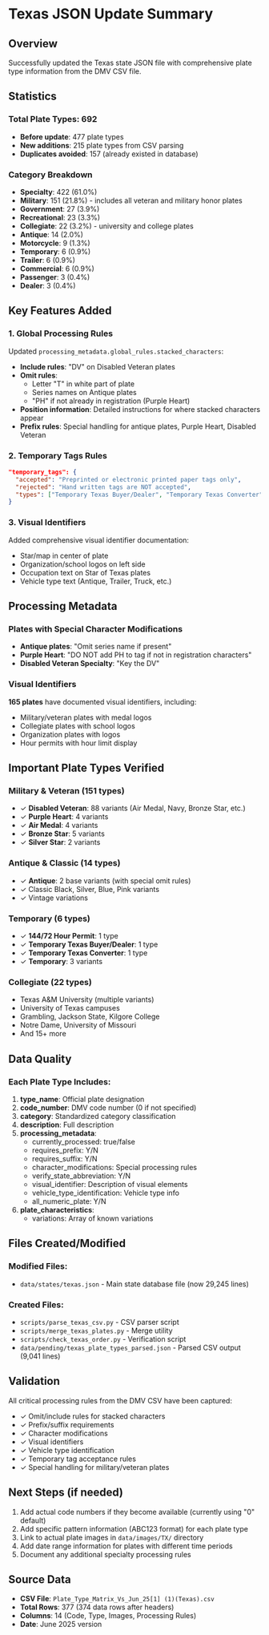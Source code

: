 # Texas JSON Update Summary

## Overview
Successfully updated the Texas state JSON file with comprehensive plate type information from the DMV CSV file.

## Statistics

### Total Plate Types: **692**
- **Before update**: 477 plate types
- **New additions**: 215 plate types from CSV parsing
- **Duplicates avoided**: 157 (already existed in database)

### Category Breakdown
- **Specialty**: 422 (61.0%)
- **Military**: 151 (21.8%) - includes all veteran and military honor plates
- **Government**: 27 (3.9%)
- **Recreational**: 23 (3.3%)
- **Collegiate**: 22 (3.2%) - university and college plates
- **Antique**: 14 (2.0%)
- **Motorcycle**: 9 (1.3%)
- **Temporary**: 6 (0.9%)
- **Trailer**: 6 (0.9%)
- **Commercial**: 6 (0.9%)
- **Passenger**: 3 (0.4%)
- **Dealer**: 3 (0.4%)

## Key Features Added

### 1. Global Processing Rules
Updated `processing_metadata.global_rules.stacked_characters`:
- **Include rules**: "DV" on Disabled Veteran plates
- **Omit rules**: 
  - Letter "T" in white part of plate
  - Series names on Antique plates
  - "PH" if not already in registration (Purple Heart)
- **Position information**: Detailed instructions for where stacked characters appear
- **Prefix rules**: Special handling for antique plates, Purple Heart, Disabled Veteran

### 2. Temporary Tags Rules
```json
"temporary_tags": {
  "accepted": "Preprinted or electronic printed paper tags only",
  "rejected": "Hand written tags are NOT accepted",
  "types": ["Temporary Texas Buyer/Dealer", "Temporary Texas Converter", "Temporary"]
}
```

### 3. Visual Identifiers
Added comprehensive visual identifier documentation:
- Star/map in center of plate
- Organization/school logos on left side
- Occupation text on Star of Texas plates
- Vehicle type text (Antique, Trailer, Truck, etc.)

## Processing Metadata

### Plates with Special Character Modifications
- **Antique plates**: "Omit series name if present"
- **Purple Heart**: "DO NOT add PH to tag if not in registration characters"
- **Disabled Veteran Specialty**: "Key the DV"

### Visual Identifiers
**165 plates** have documented visual identifiers, including:
- Military/veteran plates with medal logos
- Collegiate plates with school logos
- Organization plates with logos
- Hour permits with hour limit display

## Important Plate Types Verified

### Military & Veteran (151 types)
- ✓ **Disabled Veteran**: 88 variants (Air Medal, Navy, Bronze Star, etc.)
- ✓ **Purple Heart**: 4 variants
- ✓ **Air Medal**: 4 variants
- ✓ **Bronze Star**: 5 variants
- ✓ **Silver Star**: 2 variants

### Antique & Classic (14 types)
- ✓ **Antique**: 2 base variants (with special omit rules)
- ✓ Classic Black, Silver, Blue, Pink variants
- ✓ Vintage variations

### Temporary (6 types)
- ✓ **144/72 Hour Permit**: 1 type
- ✓ **Temporary Texas Buyer/Dealer**: 1 type
- ✓ **Temporary Texas Converter**: 1 type
- ✓ **Temporary**: 3 variants

### Collegiate (22 types)
- Texas A&M University (multiple variants)
- University of Texas campuses
- Grambling, Jackson State, Kilgore College
- Notre Dame, University of Missouri
- And 15+ more

## Data Quality

### Each Plate Type Includes:
1. **type_name**: Official plate designation
2. **code_number**: DMV code number (0 if not specified)
3. **category**: Standardized category classification
4. **description**: Full description
5. **processing_metadata**:
   - currently_processed: true/false
   - requires_prefix: Y/N
   - requires_suffix: Y/N
   - character_modifications: Special processing rules
   - verify_state_abbreviation: Y/N
   - visual_identifier: Description of visual elements
   - vehicle_type_identification: Vehicle type info
   - all_numeric_plate: Y/N
6. **plate_characteristics**:
   - variations: Array of known variations

## Files Created/Modified

### Modified Files:
- `data/states/texas.json` - Main state database file (now 29,245 lines)

### Created Files:
- `scripts/parse_texas_csv.py` - CSV parser script
- `scripts/merge_texas_plates.py` - Merge utility
- `scripts/check_texas_order.py` - Verification script
- `data/pending/texas_plate_types_parsed.json` - Parsed CSV output (9,041 lines)

## Validation

All critical processing rules from the DMV CSV have been captured:
- ✓ Omit/include rules for stacked characters
- ✓ Prefix/suffix requirements
- ✓ Character modifications
- ✓ Visual identifiers
- ✓ Vehicle type identification
- ✓ Temporary tag acceptance rules
- ✓ Special handling for military/veteran plates

## Next Steps (if needed)

1. Add actual code numbers if they become available (currently using "0" default)
2. Add specific pattern information (ABC123 format) for each plate type
3. Link to actual plate images in `data/images/TX/` directory
4. Add date range information for plates with different time periods
5. Document any additional specialty processing rules

## Source Data
- **CSV File**: `Plate_Type_Matrix_Vs_Jun_25[1] (1)(Texas).csv`
- **Total Rows**: 377 (374 data rows after headers)
- **Columns**: 14 (Code, Type, Images, Processing Rules)
- **Date**: June 2025 version
